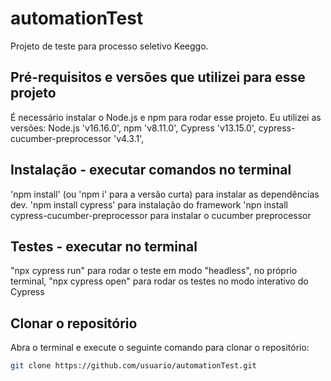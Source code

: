 # automationTest

Projeto de teste para processo seletivo Keeggo.

## Pré-requisitos e versões que utilizei para esse projeto

É necessário instalar o Node.js e npm para rodar esse projeto.
Eu utilizei as versões: Node.js 'v16.16.0', npm 'v8.11.0', Cypress 'v13.15.0', cypress-cucumber-preprocessor 'v4.3.1', 

## Instalação - executar comandos no terminal

'npm install' (ou 'npm i' para a versão curta) para instalar as dependências dev.
'npm install cypress' para instalação do framework
'npn install cypress-cucumber-preprocessor para instalar o cucumber preprocessor

## Testes - executar no terminal

"npx cypress run" para rodar o teste em modo "headless", no próprio terminal, 
"npx cypress open" para rodar os testes no modo interativo do Cypress

## Clonar o repositório

Abra o terminal e execute o seguinte comando para clonar o repositório:
```bash
git clone https://github.com/usuario/automationTest.git

